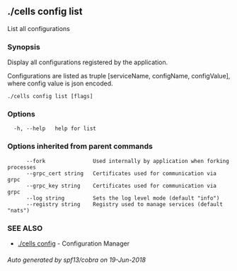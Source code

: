 ## ./cells config list

List all configurations

### Synopsis

Display all configurations registered by the application.

Configurations are listed as truple [serviceName, configName, configValue], where config value is json encoded.



```
./cells config list [flags]
```

### Options

```
  -h, --help   help for list
```

### Options inherited from parent commands

```
      --fork               Used internally by application when forking processes
      --grpc_cert string   Certificates used for communication via grpc
      --grpc_key string    Certificates used for communication via grpc
      --log string         Sets the log level mode (default "info")
      --registry string    Registry used to manage services (default "nats")
```

### SEE ALSO

* [./cells config](./cells_config.md)	 - Configuration Manager

###### Auto generated by spf13/cobra on 19-Jun-2018
